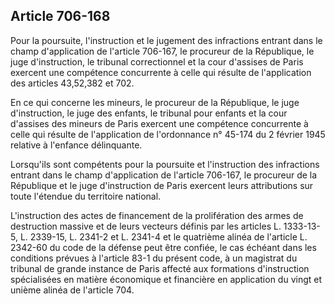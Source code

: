 Article 706-168
----
Pour la poursuite, l'instruction et le jugement des infractions entrant dans le
champ d'application de l'article 706-167, le procureur de la République, le juge
d'instruction, le tribunal correctionnel et la cour d'assises de Paris exercent
une compétence concurrente à celle qui résulte de l'application des articles
43,52,382 et 702.

En ce qui concerne les mineurs, le procureur de la République, le juge
d'instruction, le juge des enfants, le tribunal pour enfants et la cour
d'assises des mineurs de Paris exercent une compétence concurrente à celle qui
résulte de l'application de l'ordonnance n° 45-174 du 2 février 1945 relative à
l'enfance délinquante.

Lorsqu'ils sont compétents pour la poursuite et l'instruction des infractions
entrant dans le champ d'application de l'article 706-167, le procureur de la
République et le juge d'instruction de Paris exercent leurs attributions sur
toute l'étendue du territoire national.

L'instruction des actes de financement de la prolifération des armes de
destruction massive et de leurs vecteurs définis par les articles L. 1333-13-5,
L. 2339-15, L. 2341-2 et L. 2341-4 et le quatrième alinéa de l'article L.
2342-60 du code de la défense peut être confiée, le cas échéant dans les
conditions prévues à l'article 83-1 du présent code, à un magistrat du tribunal
de grande instance de Paris affecté aux formations d'instruction spécialisées en
matière économique et financière en application du vingt et unième alinéa de
l'article 704.
